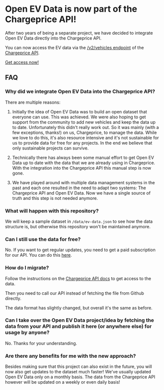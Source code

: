 

# Open EV Data is now part of the Chargeprice API!

After two years of being a separate project, we have decided to integrate Open
EV Data directly into the Chargeprice API.

You can now access the EV data via the [/v2/vehicles
endpoint](https://github.com/chargeprice/chargeprice-api-docs/blob/master/api/v2/vehicles/index.md)
of the [Chargeprice API](https://github.com/chargeprice/chargeprice-api-docs).

[Get access
now!](https://github.com/chargeprice/chargeprice-api-docs#getting-access)

## FAQ

### Why did we integrate Open EV Data into the Chargeprice API?

There are multiple reasons:

1) Initially the idea of Open EV Data was to build an open dataset that everyone
   can use. This was achieved. We were also hoping to get support from the
   community to add new vehicles and keep the data up to date. Unfortunately
   this didn't really work out. So it was mainly (with a few exceptions,
   thanks!) on us, Chargeprice, to manage the data. While we love to do this,
   it's also resource intensive and it's not sustainable for us to provide data
   for free for any projects. In the end we believe that
   only sustainable projects can survive.

2) Technically there has always been some manual effort to get Open EV Data up
   to date with the data that we are already using in Chargeprice. With the
   integration into the Chargeprice API this manual step is now gone.

3) We have played around with multiple data management systems in the past and
   each one resulted in the need to adapt two systems: The Chargeprice API and
   Open EV Data. Now we have a single source of truth and this step is not
   needed anymore.

### What will happen with this repository?

We will keep a sample dataset in `/data/ev-data.json` to see how the data
structure is, but otherwise this repository won't be maintained anymore.

### Can I still use the data for free?

No. If you want to get regular updates, you need to get a paid subscription for our API. 
You can do this [here](https://www.chargeprice.net/quotes).

### How do I migrate?

Follow the instructions on the [Chargeprice API
docs](https://github.com/chargeprice/chargeprice-api-docs) to get access to the
data.

Then you need to call our API instead of fetching the file from Github directly.

The data format has slightly changed, but overall it's the same as before. 

### Can I take over the Open EV Data project/idea by fetching the data from your API and publish it here (or anywhere else) for usage by anyone?

No. Thanks for your understanding.

### Are there any benefits for me with the new approach?

Besides making sure that this project can also exist in the future, you will now
also get updates to the dataset much faster! We've usually updated Open EV Data
only on a monthly basis. The data from the Chargeprice API however will be
updated on a weekly or even daily basis!
